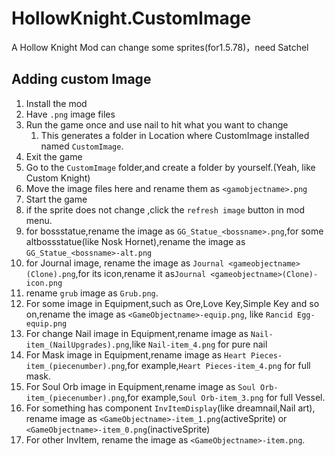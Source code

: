 # HollowKnight.CustomImage
A Hollow Knight Mod can change some sprites(for1.5.78)，need Satchel
## Adding custom Image
1. Install the mod
2. Have `.png` image files
3. Run the game once and use nail to hit what you want to change
    1. This generates a folder in Location where CustomImage installed named `CustomImage`.
4. Exit the game
5. Go to the `CustomImage` folder,and create a folder by yourself.(Yeah, like Custom Knight)
6. Move the image files here and rename them as `<gamobjectname>.png`
7. Start the game
8. if the sprite does not change ,click the `refresh image` button in mod menu.
9. for bossstatue,rename the image as `GG_Statue_<bossname>.png`,for some altbossstatue(like Nosk Hornet),rename the image as `GG_Statue_<bossname>-alt.png`
10. for Journal image, rename the image as `Journal <gameobjectname>(Clone).png`,for its icon,rename it as`Journal <gameobjectname>(Clone)-icon.png`
11. rename `grub` image as `Grub.png`.
12. For some image in Equipment,such as Ore,Love Key,Simple Key and so on,rename the image as `<GameObjectname>-equip.png`, like `Rancid Egg-equip.png`
13. For change Nail image in Equipment,rename image as `Nail-item_(NailUpgrades).png`,like `Nail-item_4.png` for pure nail
14. For Mask image in Equipment,rename image as `Heart Pieces-item_(piecenumber).png`,for example,`Heart Pieces-item_4.png` for full mask.
15. For Soul Orb image in Equipment,rename image as `Soul Orb-item_(piecenumber).png`,for example,`Soul Orb-item_3.png` for full Vessel.
16. For something has component `InvItemDisplay`(like dreamnail,Nail art), rename image as `<GameObjectname>-item_1.png`(activeSprite) or `<GameObjectname>-item_0.png`(inactiveSprite)
16. For other InvItem, rename the image as `<GameObjectname>-item.png`. 

